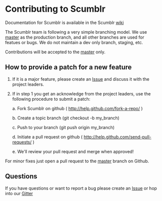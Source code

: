 # Contributing to Scumblr

Documentation for Scumblr is available in the Scumblr [wiki]( https://github.com/Netflix/Scumblr/wiki )

The Scumblr team is following a very simple branching model.  We use [master](https://github.com/Netflix/Scumblr/tree/master) as the production branch, and all other branches are used for featues or bugs.  We do not maintain a dev only branch, staging, etc.  

Contributions will be accepted to the [master](https://github.com/Netflix/dynomite-manager/tree/dev) only.

## How to provide a patch for a new feature

1. If it is a major feature, please create an [Issue]( https://github.com/Netflix/Scumblr/issues ) and discuss it with the project leaders. 

2. If in step 1 you get an acknowledge from the project leaders, use the
   following procedure to submit a patch:

    a. Fork Scumblr on github ( http://help.github.com/fork-a-repo/ )

    b. Create a topic branch (git checkout -b my_branch)

    c. Push to your branch (git push origin my_branch)

    d. Initiate a pull request on github ( http://help.github.com/send-pull-requests/ )

    e. We'll review your pull request and merge when approved!

For minor fixes just open a pull request to the [master]( https://github.com/Netflix/Scumblr/tree/master ) branch on Github.

## Questions

If you have questions or want to report a bug please create an [Issue]( https://github.com/Netflix/Scumblr/issues) or hop into our [Gitter](https://gitter.im/Netflix/Scumblr)

